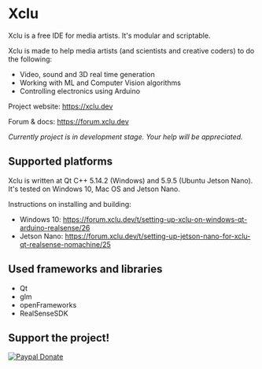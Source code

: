 


# Xclu
Xclu is a free IDE for media artists. It's modular and scriptable.

Xclu is made to help media artists (and scientists and creative coders) to do the following:

* Video, sound and 3D real time generation
* Working with ML and Computer Vision algorithms
* Controlling electronics using Arduino


Project website: https://xclu.dev

Forum & docs: https://forum.xclu.dev

*Currently project is in development stage. Your help will be appreciated.*

## Supported platforms
Xclu is written at Qt C++ 5.14.2 (Windows) and 5.9.5 (Ubuntu Jetson Nano). 
It's tested on Windows 10, Mac OS and Jetson Nano.

Instructions on installing and building: 

* Windows 10: https://forum.xclu.dev/t/setting-up-xclu-on-windows-qt-arduino-realsense/26
* Jetson Nano: https://forum.xclu.dev/t/setting-up-jetson-nano-for-xclu-qt-realsense-nomachine/25

## Used frameworks and libraries

* Qt
* glm
* openFrameworks
* RealSenseSDK

## Support the project!

[![Paypal Donate](https://img.shields.io/badge/Donate-PayPal-green.svg)](https://www.paypal.com/cgi-bin/webscr?cmd=_s-xclick&hosted_button_id=3SBCQHSGY3EEN)